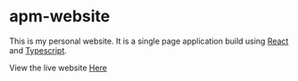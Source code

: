 # apm-website

This is my personal website. It is a single page application build using <a href="https://reactjs.org/">React</a> and <a href="https://www.typescriptlang.org/">Typescript</a>.

View the live website <a href="https://andrewmarks.io/">Here</a>
